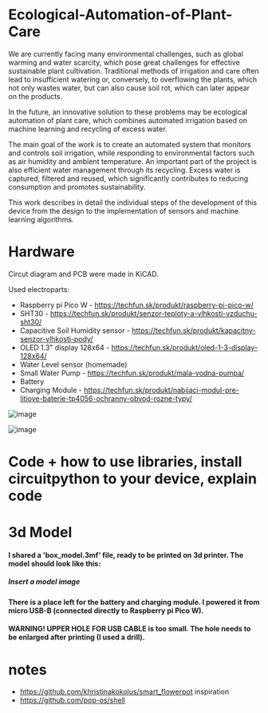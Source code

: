 # Ecological-Automation-of-Plant-Care
We are currently facing many environmental challenges, such as global warming and water scarcity, which pose great challenges for effective sustainable plant cultivation. Traditional methods of irrigation and care often lead to insufficient watering or, conversely, to overflowing the plants, which not only wastes water, but can also cause soil rot, which can later appear on the products.

 
 In the future, an innovative solution to these problems may be ecological automation of plant care, which combines automated irrigation based on machine learning and recycling of excess water.

 
 The main goal of the work is to create an automated system that monitors and controls soil irrigation, while responding to environmental factors such as air humidity and ambient temperature. An important part of the project is also efficient water management through its recycling. Excess water is captured, filtered and reused, which significantly contributes to reducing consumption and promotes sustainability.

 
 This work describes in detail the individual steps of the development of this device from the design to the implementation of sensors and machine learning algorithms.


# Hardware
Circut diagram and PCB were made in KiCAD.

Used electroparts:
- Raspberry pi Pico W - https://techfun.sk/produkt/raspberry-pi-pico-w/
- SHT30 - https://techfun.sk/produkt/senzor-teploty-a-vlhkosti-vzduchu-sht30/
- Capacitive Soil Humidity sensor - https://techfun.sk/produkt/kapacitny-senzor-vlhkosti-pody/
- OLED 1.3" display 128x64 - https://techfun.sk/produkt/oled-1-3-display-128x64/
- Water Level sensor (homemade)
- Small Water Pump - https://techfun.sk/produkt/mala-vodna-pumpa/
- Battery
- Charging Module - https://techfun.sk/produkt/nabijaci-modul-pre-litiove-baterie-tp4056-ochranny-obvod-rozne-typy/


![image](https://github.com/user-attachments/assets/eedb83a2-ca62-448c-ba7a-b21b84b948e6)

![image](https://github.com/user-attachments/assets/a57c8f23-9203-4a7f-9593-deeb4754fe72)


# Code + how to use libraries, install circuitpython to your device, explain code
#### 


# 3d Model
#### I shared a 'box_model.3mf' file, ready to be printed on 3d printer. The model should look like this:

##### Insert a model image

#### There is a place left for the battery and charging module. I powered it from micro USB-B (connected directly to Raspberry pi Pico W).
#### WARNING! UPPER HOLE FOR USB CABLE is too small. The hole needs to be enlarged after printing (I used a drill).

# notes
- https://github.com/khristinakokolus/smart_flowerpot inspiration
- https://github.com/pop-os/shell
